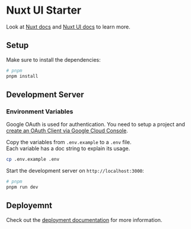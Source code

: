 # Nuxt UI Starter

Look at [Nuxt docs](https://nuxt.com/docs/getting-started/introduction) and [Nuxt UI docs](https://ui.nuxt.com) to learn more.

## Setup

Make sure to install the dependencies:

```bash
# pnpm
pnpm install
```

## Development Server

### Environment Variables

Google OAuth is used for authentication. You need to setup a project and [create an OAuth Client via Google Cloud Console](./docs/google-oauth.md).

Copy the variables from `.env.example` to a `.env` file.  
Each variable has a doc string to explain its usage.

```bash
cp .env.example .env
```

Start the development server on `http://localhost:3000`:

```bash
# pnpm
pnpm run dev
```

## Deployemnt

Check out the [deployment documentation](https://nuxt.com/docs/getting-started/deployment) for more information.
